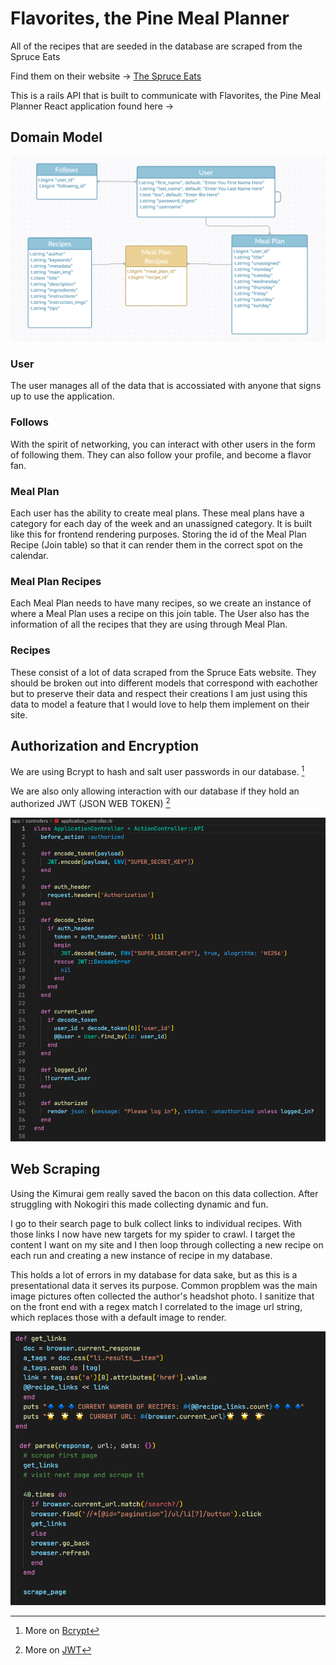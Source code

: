 # Flavorites, the Pine Meal Planner

All of the recipes that are seeded in the database are scraped from the Spruce Eats

Find them on their website -> [The Spruce Eats](https://www.thespruceeats.com/) 


This is a rails API that is built to communicate with Flavorites, the Pine Meal Planner React application found here -> 

## Domain Model 

![Domain Model](./img/domain_model.png)

### User
The user manages all of the data that is accossiated with anyone that signs up to use the application. 

### Follows
With the spirit of networking, you can interact with other users in the form of following them. They can also follow your profile, and become a flavor fan. 


### Meal Plan
Each user has the ability to create meal plans. These meal plans have a category for each day of the week and an unassigned category. It is built like this for frontend rendering purposes. Storing the id of the Meal Plan Recipe (Join table) so that it can render them in the correct spot on the calendar. 

### Meal Plan Recipes
Each Meal Plan needs to have many recipes, so we create an instance of where a Meal Plan uses a recipe on this join table. The User also has the information of all the recipes that they are using through Meal Plan. 

### Recipes
These consist of a lot of data scraped from the Spruce Eats website. They should be broken out into different models that correspond with eachother but to preserve their data and respect their creations I am just using this data to model a feature that I would love to help them implement on their site. 

## Authorization and Encryption

We are using Bcrypt to hash and salt user passwords in our database. [^1]

 [^1]: More on [Bcrypt](https://en.wikipedia.org/wiki/Bcrypt)

We are also only allowing interaction with our database if they hold an authorized JWT (JSON WEB TOKEN) [^2]


 [^2]: More on [JWT](https://jwt.io/)

![Application Controller](./img/application_controller.png)




## Web Scraping

Using the Kimurai gem really saved the bacon on this data collection. After struggling with Nokogiri this made collecting dynamic and fun. 

I go to their search page to bulk collect links to individual recipes. With those links I now have new targets for my spider to crawl. I target the content I want on my site and I then loop through collecting a new recipe on each run and creating a new instance of recipe in my database. 

This holds a lot of errors in my database for data sake, but as this is a presentational data it serves its purpose. Common propblem was the main image pictures often collected the author's headshot photo. I sanitize that on the front end with a regex match I correlated to the image url string, which replaces those with a default image to render. 

![Application Controller](./img/scraper.png)


